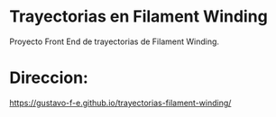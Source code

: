 # Trayectorias en Filament Winding
Proyecto Front End de trayectorias de Filament Winding.

# Direccion:
https://gustavo-f-e.github.io/trayectorias-filament-winding/